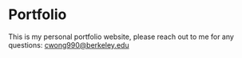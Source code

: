 # Portfolio

This is my personal portfolio website, please reach out to me for any questions: cwong990@berkeley.edu